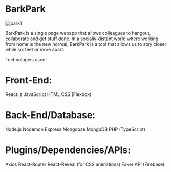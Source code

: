 # BarkPark

![bark1](https://user-images.githubusercontent.com/27389714/82627460-748e6c00-9bb8-11ea-8e5b-d9d5a7f6783d.png)

BarkPark is a single page webapp that allows colleagues to hangout, collaborate and get stuff done. In a socially-distant world where working from home is the new normal, BarkPark is a tool that allows us to stay closer while six feet or more apart.

Technologies used:

# Front-End:
React.js
JavaScript
HTML
CSS (Flexbox)

# Back-End/Database:
Node.js
Nodemon
Express
Mongoose
MongoDB
PHP
(TypeScript)

# Plugins/Dependencies/APIs:
Axios
React-Router
React-Reveal (for CSS animations)
Faker API
(Firebase)
